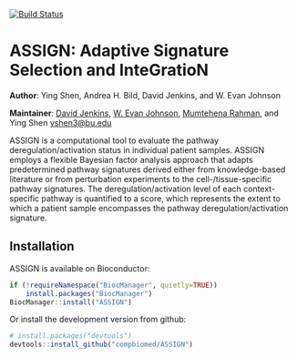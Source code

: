 [![Build Status](https://travis-ci.org/compbiomed/ASSIGN.svg?branch=master)](https://travis-ci.org/dfjenkins3/ASSIGN)

# ASSIGN: Adaptive Signature Selection and InteGratioN

__Author__: Ying Shen, Andrea H. Bild, David Jenkins, and W. Evan Johnson

__Maintainer__: [David Jenkins](https://github.com/dfjenkins3), [W. Evan Johnson](https://github.com/wevanjohnson/), [Mumtehena Rahman](https://github.com/mumtahena), and Ying Shen <yshen3@bu.edu>

ASSIGN is a computational tool to evaluate the pathway deregulation/activation
status in individual patient samples. ASSIGN employs a flexible Bayesian factor
analysis approach that adapts predetermined pathway signatures derived either
from knowledge-based literature or from perturbation experiments to the
cell-/tissue-specific pathway signatures. The deregulation/activation level of
each context-specific pathway is quantified to a score, which represents the
extent to which a patient sample encompasses the pathway deregulation/activation
signature.

## Installation

ASSIGN is available on Bioconductor:

```r
if (!requireNamespace("BiocManager", quietly=TRUE))
    install.packages("BiocManager")
BiocManager::install("ASSIGN")
```

Or install the development version from github:

```r
# install.packages("devtools")
devtools::install_github("compbiomed/ASSIGN")
```
